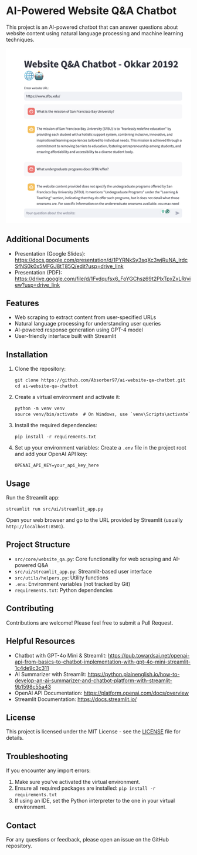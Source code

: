 # AI-Powered Website Q&A Chatbot

This project is an AI-powered chatbot that can answer questions about website content using natural language processing and machine learning techniques.

![AI-Powered Website Q&A Chatbot](images/ai-website-qa-chatbot.png)

## Additional Documents

- Presentation (Google Slides): https://docs.google.com/presentation/d/1PYRNkSy3sqXc3wjRuNA_lrdcSfNS0k0x5MFGJ8tT85Q/edit?usp=drive_link
- Presentation (PDF): https://drive.google.com/file/d/1Fvdqufsx6_FoYGChsz69t2PlxTpxZxLR/view?usp=drive_link

## Features

- Web scraping to extract content from user-specified URLs
- Natural language processing for understanding user queries
- AI-powered response generation using GPT-4 model
- User-friendly interface built with Streamlit

## Installation

1. Clone the repository:
   ```
   git clone https://github.com/Absorber97/ai-website-qa-chatbot.git
   cd ai-website-qa-chatbot
   ```

2. Create a virtual environment and activate it:
   ```
   python -m venv venv
   source venv/bin/activate  # On Windows, use `venv\Scripts\activate`
   ```

3. Install the required dependencies:
   ```
   pip install -r requirements.txt
   ```

4. Set up your environment variables:
   Create a `.env` file in the project root and add your OpenAI API key:
   ```
   OPENAI_API_KEY=your_api_key_here
   ```

## Usage

Run the Streamlit app:
```
streamlit run src/ui/streamlit_app.py
```

Open your web browser and go to the URL provided by Streamlit (usually `http://localhost:8501`).

## Project Structure

- `src/core/website_qa.py`: Core functionality for web scraping and AI-powered Q&A
- `src/ui/streamlit_app.py`: Streamlit-based user interface
- `src/utils/helpers.py`: Utility functions
- `.env`: Environment variables (not tracked by Git)
- `requirements.txt`: Python dependencies

## Contributing

Contributions are welcome! Please feel free to submit a Pull Request.

## Helpful Resources

- Chatbot with GPT-4o Mini & Streamlit: https://pub.towardsai.net/openai-api-from-basics-to-chatbot-implementation-with-gpt-4o-mini-streamlit-1c4de9c3c311
- AI Summarizer with Streamlit: https://python.plainenglish.io/how-to-develop-an-ai-summarizer-and-chatbot-platform-with-streamlit-9b1598c55a43
- OpenAI API Documentation: https://platform.openai.com/docs/overview
- Streamlit Documentation: https://docs.streamlit.io/

## License

This project is licensed under the MIT License - see the [LICENSE](LICENSE) file for details.

## Troubleshooting

If you encounter any import errors:
1. Make sure you've activated the virtual environment.
2. Ensure all required packages are installed: `pip install -r requirements.txt`
3. If using an IDE, set the Python interpreter to the one in your virtual environment.

## Contact

For any questions or feedback, please open an issue on the GitHub repository.
